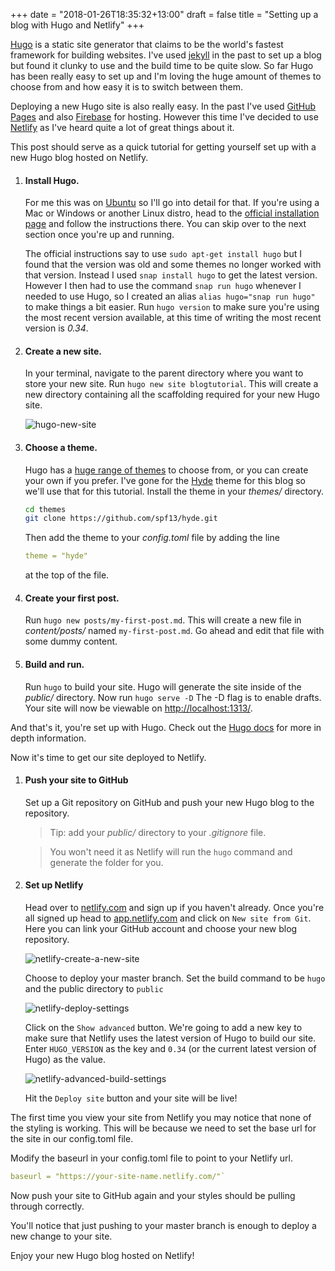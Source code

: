 +++
date = "2018-01-26T18:35:32+13:00"
draft = false
title = "Setting up a blog with Hugo and Netlify"
+++

[Hugo](https://gohugo.io/) is a static site generator that claims to be the world's fastest framework for building websites. I've used [jekyll](https://jekyllrb.com/) in the past to set up a blog but found it clunky to use and the build time to be quite slow. So far Hugo has been really easy to set up and I'm loving the huge amount of themes to choose from and how easy it is to switch between them. 

Deploying a new Hugo site is also really easy. In the past I've used [GitHub Pages](https://pages.github.com/) and also [Firebase](https://firebase.google.com/) for hosting. However this time I've decided to use [Netlify](https://www.netlify.com/) as I've heard quite a lot of great things about it. 

This post should serve as a quick tutorial for getting yourself set up with a new Hugo blog hosted on Netlify.

1. #### Install Hugo.

    For me this was on [Ubuntu](https://www.ubuntu.com/) so I'll go into detail for that. If you're using a Mac or Windows or another Linux distro, head to the [official installation page](https://gohugo.io/getting-started/installing/) and follow the instructions there. You can skip over to the next section once you're up and running.

    The official instructions say to use `sudo apt-get install hugo` but I found that the version was old and some themes no longer worked with that version. Instead I used `snap install hugo` to get the latest version. However I then had to use the command `snap run hugo` whenever I needed to use Hugo, so I created an alias `alias hugo="snap run hugo"` to make things a bit easier. Run `hugo version` to make sure you're using the most recent version available, at this time of writing the most recent version is _0.34_.

2. #### Create a new site.

    In your terminal, navigate to the parent directory where you want to store your new site. Run `hugo new site blogtutorial`. This will create a new directory containing all the scaffolding required for your new Hugo site. 

    ![hugo-new-site][hugo-new-site]

3. #### Choose a theme.

    Hugo has a [huge range of themes](https://themes.gohugo.io/) to choose from, or you can create your own if you prefer. I've gone for the [Hyde](https://themes.gohugo.io/hyde/) theme for this blog so we'll use that for this tutorial. Install the theme in your _themes/_ directory. 
    ```bash
    cd themes
    git clone https://github.com/spf13/hyde.git
    ```
    Then add the theme to your _config.toml_ file by adding the line
    ```yaml
    theme = "hyde"
    ```
    at the top of the file.

4. #### Create your first post.

    Run `hugo new posts/my-first-post.md`. This will create a new file in _content/posts/_ named `my-first-post.md`. Go ahead and edit that file with some dummy content. 

5. #### Build and run.

    Run `hugo` to build your site. Hugo will generate the site inside of the _public/_ directory. Now run `hugo serve -D` The -D flag is to enable drafts. Your site will now be viewable on [http://localhost:1313/](http://localhost:1313/). 

And that's it, you're set up with Hugo. Check out the [Hugo docs](https://gohugo.io/documentation/) for more in depth information.

Now it's time to get our site deployed to Netlify. 

1. #### Push your site to GitHub

    Set up a Git repository on GitHub and push your new Hugo blog to the repository. 
    
    > Tip: add your _public/_ directory to your _.gitignore_ file. 

    > You won't need it as Netlify will run the `hugo` command and generate the folder for you. 

2. #### Set up Netlify

    Head over to [netlify.com](https://www.netlify.com/) and sign up if you haven't already.
    Once you're all signed up head to [app.netlify.com](https://app.netlify.com/) and click on `New site from Git`. Here you can link your GitHub account and choose your new blog repository. 

    ![netlify-create-a-new-site][netlify-create-a-new-site]

    Choose to deploy your master branch. Set the build command to be `hugo` and the public directory to `public`

    ![netlify-deploy-settings][netlify-deploy-settings]

    Click on the `Show advanced` button. We're going to add a new key to make sure that Netlify uses the latest version of Hugo to build our site. Enter `HUGO_VERSION` as the key and `0.34` (or the current latest version of Hugo) as the value. 

    ![netlify-advanced-build-settings][netlify-advanced-build-settings]

    Hit the `Deploy site` button and your site will be live!

The first time you view your site from Netlify you may notice that none of the styling is working. This will be because we need to set the base url for the site in our config.toml file.

Modify the baseurl in your config.toml file to point to your Netlify url.

```yaml
baseurl = "https://your-site-name.netlify.com/"`
```

Now push your site to GitHub again and your styles should be pulling through correctly.

You'll notice that just pushing to your master branch is enough to deploy a new change to your site.

Enjoy your new Hugo blog hosted on Netlify!

[hugo-new-site]: /images/hugo-new-site.png "hugo new site output"
[netlify-create-a-new-site]: /images/netlify-create-a-new-site.png "netlify create a new site"
[netlify-deploy-settings]: /images/netlify-deploy-settings.png "netlify deploy settings"
[netlify-advanced-build-settings]: /images/netlify-advanced-build-settings.png "netlify advanced build settings"